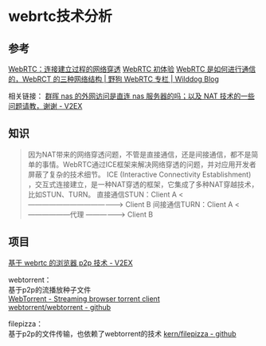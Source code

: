 # webrtc技术分析

## 参考

[WebRTC：连接建立过程的网络穿透](https://zhuanlan.zhihu.com/p/75387873)
[WebRTC 初体验](https://blog.whezh.com/webrtc-first-experience/)
[WebRTC 是如何进行通信的，WebRCT 的三种网络结构 | 野狗 WebRTC 专栏 | Wilddog Blog](https://blog.wilddog.com/?p=2196)

相关链接：
[群晖 nas 的外网访问是直连 nas 服务器的吗；以及 NAT 技术的一些问题请教，谢谢 - V2EX](https://www.v2ex.com/t/625035)

## 知识

>因为NAT带来的网络穿透问题，不管是直接通信，还是间接通信，都不是简单的事情。WebRTC通过ICE框架来解决网络穿透的问题，并对应用开发者屏蔽了复杂的技术细节。
ICE (Interactive Connectivity Establishment) ，交互式连接建立，是一种NAT穿透的框架，它集成了多种NAT穿越技术，比如STUN、TURN。
直接通信STUN：Client A <——————————————> Client B
间接通信TURN：Client A <——————代理 ——————> Client B

## 项目

[基于 webrtc 的浏览器 p2p 技术 - V2EX](https://www.v2ex.com/t/241322#reply12)

webtorrent：  
基于p2p的流播放种子文件  
[WebTorrent - Streaming browser torrent client](https://webtorrent.io/)  
[webtorrent/webtorrent - github](https://github.com/webtorrent/webtorrent)

filepizza：  
基于p2p的文件传输，也依赖了webtorrent的技术
[kern/filepizza - github](https://github.com/kern/filepizza)  
